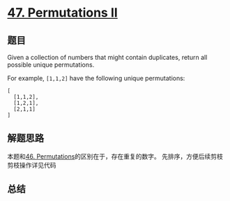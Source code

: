 # [47. Permutations II](https://leetcode.com/problems/permutations-ii/)

## 题目

Given a collection of numbers that might contain duplicates, return all possible unique permutations.

For example,
`[1,1,2]` have the following unique permutations:

```
[
  [1,1,2],
  [1,2,1],
  [2,1,1]
]
```

## 解题思路

本题和[46. Permutations](https://leetcode.com/problems/permutations/)的区别在于，存在重复的数字。
先排序，方便后续剪枝
剪枝操作详见代码

## 总结
